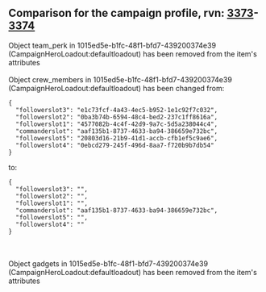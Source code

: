 ## Comparison for the campaign profile, rvn: [3373](https://github.com/PRO100KatYT/FortniteProfileRevisions/tree/main/profiles/campaign/3373%20campaign.json)-[3374](https://github.com/PRO100KatYT/FortniteProfileRevisions/tree/main/profiles/campaign/3374%20campaign.json)

Object team_perk in 1015ed5e-b1fc-48f1-bfd7-439200374e39 (CampaignHeroLoadout:defaultloadout) has been removed from the item's attributes
<br><br>
Object crew_members in 1015ed5e-b1fc-48f1-bfd7-439200374e39 (CampaignHeroLoadout:defaultloadout) has been changed from:

```
{
  "followerslot3": "e1c73fcf-4a43-4ec5-b952-1e1c92f7c032",
  "followerslot2": "0ba3b74b-6594-48c4-bed2-237c1ff8616a",
  "followerslot1": "4577082b-4c4f-42d9-9a7c-5d5a238044c4",
  "commanderslot": "aaf135b1-8737-4633-ba94-386659e732bc",
  "followerslot5": "20803d16-21b9-41d1-accb-cfb1ef5c9ae6",
  "followerslot4": "0ebcd279-245f-496d-8aa7-f720b9b7db54"
}
```

to:

```
{
  "followerslot3": "",
  "followerslot2": "",
  "followerslot1": "",
  "commanderslot": "aaf135b1-8737-4633-ba94-386659e732bc",
  "followerslot5": "",
  "followerslot4": ""
}
```

<br><br>
Object gadgets in 1015ed5e-b1fc-48f1-bfd7-439200374e39 (CampaignHeroLoadout:defaultloadout) has been removed from the item's attributes
<br><br>
